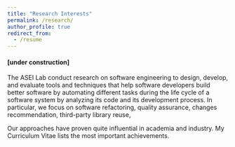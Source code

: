 ```yaml
---
title: "Research Interests"
permalink: /research/
author_profile: true
redirect_from:
  - /resume
---
```


#### [under construction]
The ASEI Lab conduct research on software engineering to design, develop, and evaluate tools and techniques that 
help software developers build better software by automating different tasks during the life cycle of a software system by analyzing its code and its development process.
In particular, we focus on software refactoring, quality assurance, changes recommendation, third-party library reuse,
  

Our approaches have proven quite influential in academia and industry. 
My Curriculum Vitae lists the most important achievements.
